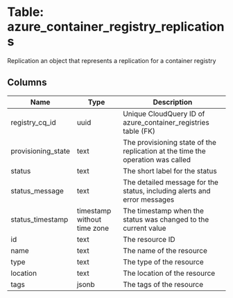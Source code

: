 
# Table: azure_container_registry_replications
Replication an object that represents a replication for a container registry
## Columns
| Name        | Type           | Description  |
| ------------- | ------------- | -----  |
|registry_cq_id|uuid|Unique CloudQuery ID of azure_container_registries table (FK)|
|provisioning_state|text|The provisioning state of the replication at the time the operation was called|
|status|text|The short label for the status|
|status_message|text|The detailed message for the status, including alerts and error messages|
|status_timestamp|timestamp without time zone|The timestamp when the status was changed to the current value|
|id|text|The resource ID|
|name|text|The name of the resource|
|type|text|The type of the resource|
|location|text|The location of the resource|
|tags|jsonb|The tags of the resource|
